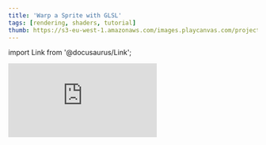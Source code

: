 ```yaml
---
title: 'Warp a Sprite with GLSL'
tags: [rendering, shaders, tutorial]
thumb: https://s3-eu-west-1.amazonaws.com/images.playcanvas.com/projects/12/426038/2C7C85-image-75.jpg
---
```


import Link from '@docusaurus/Link';

<div className="iframe-container">
    <iframe loading="lazy" src="https://playcanv.as/p/3NdgiVsp/" title="Warp a Sprite with GLSL" webkitallowfullscreen="true" mozallowfullscreen="true" allow="autoplay" allowfullscreen="true" allowvr="" scrolling="no" frameborder="0" />
</div>

<Link to='https://playcanvas.com/editor/project/426038/'>Open Project ↗</Link>
